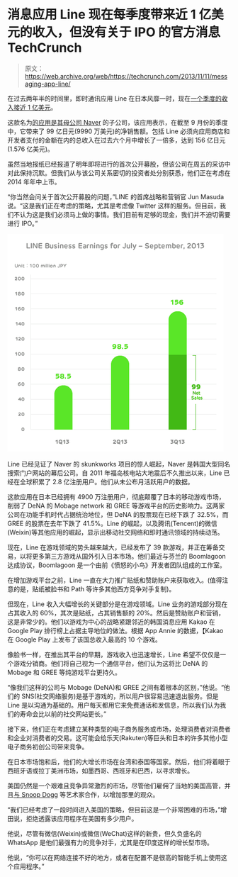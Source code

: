 # 消息应用 Line 现在每季度带来近 1 亿美元的收入，但没有关于 IPO 的官方消息 TechCrunch

> 原文：<https://web.archive.org/web/https://techcrunch.com/2013/11/11/messaging-app-line/>

在过去两年半的时间里，即时通讯应用 Line 在日本风靡一时，现在[一个季度的收入接近 1 亿美元](https://web.archive.org/web/20221206104045/http://linecorp.com/en/press/2013/1107618)。

这款名为[的应用是其母公司 Naver](https://web.archive.org/web/20221206104045/http://www.serkantoto.com/2013/02/06/nhn-japan-line-corp/) 的子公司，该应用表示，在截至 9 月份的季度中，它带来了 99 亿日元(9990 万美元)的净销售额。包括 Line 必须向应用商店和开发者支付的金额在内的总收入在过去六个月中增长了一倍多，达到 156 亿日元(1.576 亿美元)。

虽然当地报纸已经报道了明年即将进行的首次公开募股，但该公司在周五的采访中对此保持沉默。但我们从与该公司关系密切的投资者处分别获悉，他们正在考虑在 2014 年年中上市。

“你当然会问关于首次公开募股的问题，”LINE 的首席战略和营销官 Jun Masuda 说。“这是我们正在考虑的策略，尤其是考虑像 Twitter 这样的服务。但目前，我们不认为这是我们必须马上做的事情。我们目前有足够的现金，我们并不迫切需要进行 IPO。”

[![line-earnings](img/0740dce7ff151e5371cce577b2b2d509.png)](https://web.archive.org/web/20221206104045/https://beta.techcrunch.com/2013/11/10/messaging-app-line/line-earnings/)

Line 已经见证了 Naver 的 skunkworks 项目的惊人崛起，Naver 是韩国大型同名搜索门户网站的幕后公司。自 2011 年福岛核电站大地震后不久推出以来，Line 已经在全球积累了 2.8 亿注册用户。他们从未公布月活跃用户的数据。

这款应用在日本已经拥有 4900 万注册用户，彻底颠覆了日本的移动游戏市场，削弱了 DeNA 的 Mobage network 和 GREE 等游戏平台的历史影响力。这两家公司在功能手机时代占据统治地位，但 DeNA 的股票现在已经下跌了 32.5%，而 GREE 的股票在去年下跌了 41.5%。Line 的崛起，以及腾讯(Tencent)的微信(Weixin)等其他应用的崛起，显示出移动社交网络和即时通讯领域的持续动荡。

现在，Line 在游戏领域的势头越来越大，已经发布了 39 款游戏，并正在筹备交易，以将更多第三方游戏从国外引入日本市场。他们最近与芬兰的 Boomlagoon 达成协议，Boomlagoon 是一个由前《愤怒的小鸟》开发者团队组成的工作室。

在增加游戏平台之前，Line 一直在大力推广贴纸和赞助账户来获取收入。(值得注意的是，贴纸被脸书和 Path 等许多其他西方竞争对手复制)。

但现在，Line 收入大幅增长的关键部分是在游戏领域。Line 业务的游戏部分现在占其收入的 60%，其次是贴纸，占其销售额的 20%。然后是赞助账户和营销，这是非常少的。他们以游戏为中心的战略紧跟邻近的韩国消息应用 Kakao 在 Google Play 排行榜上占据主导地位的做法。根据 App Annie 的数据，【Kakao 在 Google Play 上发布了该国总收入最高的 10 个游戏。

像脸书一样，在推出其平台的早期，游戏收入也迅速增长，Line 希望不仅仅是一个游戏分销商。他们将自己视为一个通信平台，他们认为这将比 DeNA 的 Mobage 和 GREE 等纯游戏平台更持久。

“像我们这样的公司与 Mobage (DeNA)和 GREE 之间有着根本的区别，”他说。“他们的 SNS(社交网络服务)是基于游戏的，所以用户很容易迅速退出服务。但是 Line 是以沟通为基础的。用户每天都用它来免费通话和发信息，所以我们认为我们的寿命会比以前的社交网站更长。”

接下来，他们正在考虑建立某种类型的电子商务服务或市场，处理消费者对消费者和企业对消费者的交易。这可能会给乐天(Rakuten)等巨头和日本的许多其他小型电子商务初创公司带来竞争。

在日本市场饱和后，他们的大增长市场在台湾和泰国等国家。然后，他们将着眼于西班牙语或拉丁美洲市场，如墨西哥、西班牙和巴西，以寻求增长。

美国仍然是一个艰难且竞争异常激烈的市场，尽管他们雇佣了当地的美国高管，并且[与 Snoop Dogg](https://web.archive.org/web/20221206104045/http://en.lineblog.naver.jp/archives/19419881.html) 等艺术家合作，以增加那里的观众。

“我们已经考虑了一段时间进入美国的策略，但目前这是一个非常困难的市场，”增田说，拒绝透露该应用程序在美国有多少用户。

他说，尽管有微信(Weixin)或微信(WeChat)这样的新贵，但久负盛名的 WhatsApp 是他们最强有力的竞争对手，尤其是在印度这样的增长型市场。

他说，“你可以在网络连接不好的地方，或者在配置不是很高的智能手机上使用这个应用程序。”